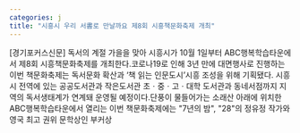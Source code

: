 ```yaml
---
categories: j
title: "시흥시 우리 서書로 만날까요 제8회 시흥책문화축제 개최"
---
```

[경기포커스신문] 독서의 계절 가을을 맞아 시흥시가 10월 1일부터 ABC행복학습타운에서 제8회 시흥책문화축제를 개최한다.코로나19로 인해 3년 만에 대면행사로 진행하는 이번 책문화축제는 독서문화 확산과 ‘책 읽는 인문도시’시흥 조성을 위해 기획됐다. 시흥시 전역에 있는 공공도서관과 작은도서관 초ㆍ중ㆍ고ㆍ대학 도서관과 동네서점까지 지역의 독서생태계가 연계돼 운영될 예정이다.단풍이 물들어가는 소래산 아래에 위치한 ABC행복학습타운에서 열리는 이번 책문화축제에는 "7년의 밤", "28"의 정유정 작가와 영국 최고 권위 문학상인 부커상
